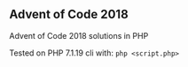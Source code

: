 
## Advent of Code 2018

Advent of Code 2018 solutions in PHP

Tested on PHP 7.1.19 cli with: ``` php <script.php> ```